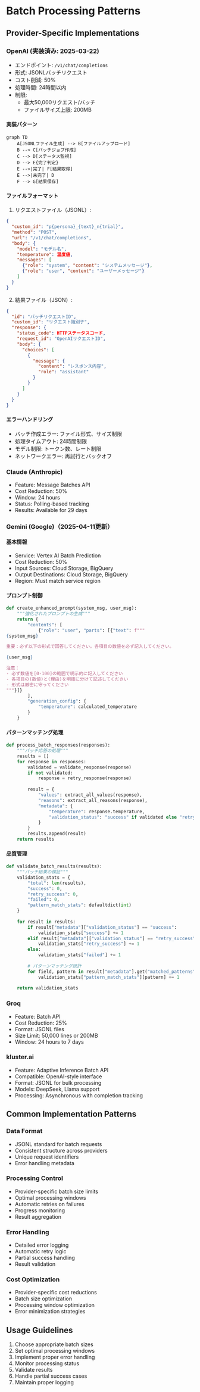 # Batch Processing Patterns

## Provider-Specific Implementations

### OpenAI (実装済み: 2025-03-22)
- エンドポイント: `/v1/chat/completions`
- 形式: JSONLバッチリクエスト
- コスト削減: 50%
- 処理時間: 24時間以内
- 制限:
  - 最大50,000リクエスト/バッチ
  - ファイルサイズ上限: 200MB

#### 実装パターン
```mermaid
graph TD
    A[JSONLファイル生成] --> B[ファイルアップロード]
    B --> C[バッチジョブ作成]
    C --> D[ステータス監視]
    D --> E{完了判定}
    E -->|完了| F[結果取得]
    E -->|未完了| D
    F --> G[結果保存]
```

#### ファイルフォーマット
1. リクエストファイル（JSONL）:
```json
{
  "custom_id": "p{persona}_{text}_n{trial}",
  "method": "POST",
  "url": "/v1/chat/completions",
  "body": {
    "model": "モデル名",
    "temperature": 温度値,
    "messages": [
      {"role": "system", "content": "システムメッセージ"},
      {"role": "user", "content": "ユーザーメッセージ"}
    ]
  }
}
```

2. 結果ファイル（JSON）:
```json
{
  "id": "バッチリクエストID",
  "custom_id": "リクエスト識別子",
  "response": {
    "status_code": HTTPステータスコード,
    "request_id": "OpenAIリクエストID",
    "body": {
      "choices": [
        {
          "message": {
            "content": "レスポンス内容",
            "role": "assistant"
          }
        }
      ]
    }
  }
}
```

#### エラーハンドリング
- バッチ作成エラー: ファイル形式、サイズ制限
- 処理タイムアウト: 24時間制限
- モデル制限: トークン数、レート制限
- ネットワークエラー: 再試行とバックオフ

### Claude (Anthropic)
- Feature: Message Batches API
- Cost Reduction: 50%
- Window: 24 hours
- Status: Polling-based tracking
- Results: Available for 29 days

### Gemini (Google)（2025-04-11更新）
#### 基本情報
- Service: Vertex AI Batch Prediction
- Cost Reduction: 50%
- Input Sources: Cloud Storage, BigQuery
- Output Destinations: Cloud Storage, BigQuery
- Region: Must match service region

#### プロンプト制御
```python
def create_enhanced_prompt(system_msg, user_msg):
    """強化されたプロンプトの生成"""
    return {
        "contents": [
            {"role": "user", "parts": [{"text": f"""
{system_msg}

重要：必ず以下の形式で回答してください。各項目の数値を必ず記入してください。

{user_msg}

注意：
- 必ず数値を[0-100]の範囲で明示的に記入してください
- 各項目の(数値)と(理由)を明確に分けて記述してください
- 形式は厳密に守ってください
"""}]}
        ],
        "generation_config": {
            "temperature": calculated_temperature
        }
    }
```

#### パターンマッチング処理
```python
def process_batch_responses(responses):
    """バッチ応答の処理"""
    results = []
    for response in responses:
        validated = validate_response(response)
        if not validated:
            response = retry_response(response)
        
        result = {
            "values": extract_all_values(response),
            "reasons": extract_all_reasons(response),
            "metadata": {
                "temperature": response.temperature,
                "validation_status": "success" if validated else "retry_success"
            }
        }
        results.append(result)
    return results
```

#### 品質管理
```python
def validate_batch_results(results):
    """バッチ結果の検証"""
    validation_stats = {
        "total": len(results),
        "success": 0,
        "retry_success": 0,
        "failed": 0,
        "pattern_match_stats": defaultdict(int)
    }
    
    for result in results:
        if result["metadata"]["validation_status"] == "success":
            validation_stats["success"] += 1
        elif result["metadata"]["validation_status"] == "retry_success":
            validation_stats["retry_success"] += 1
        else:
            validation_stats["failed"] += 1
        
        # パターンマッチング統計
        for field, pattern in result["metadata"].get("matched_patterns", {}).items():
            validation_stats["pattern_match_stats"][pattern] += 1
    
    return validation_stats
```

### Groq
- Feature: Batch API
- Cost Reduction: 25%
- Format: JSONL files
- Size Limit: 50,000 lines or 200MB
- Window: 24 hours to 7 days

### kluster.ai
- Feature: Adaptive Inference Batch API
- Compatible: OpenAI-style interface
- Format: JSONL for bulk processing
- Models: DeepSeek, Llama support
- Processing: Asynchronous with completion tracking

## Common Implementation Patterns
### Data Format
- JSONL standard for batch requests
- Consistent structure across providers
- Unique request identifiers
- Error handling metadata

### Processing Control
- Provider-specific batch size limits
- Optimal processing windows
- Automatic retries on failures
- Progress monitoring
- Result aggregation

### Error Handling
- Detailed error logging
- Automatic retry logic
- Partial success handling
- Result validation

### Cost Optimization
- Provider-specific cost reductions
- Batch size optimization
- Processing window optimization
- Error minimization strategies

## Usage Guidelines
1. Choose appropriate batch sizes
2. Set optimal processing windows
3. Implement proper error handling
4. Monitor processing status
5. Validate results
6. Handle partial success cases
7. Maintain proper logging
